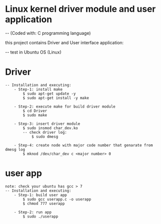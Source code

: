 # Linux kernel driver module and user application

-- (Coded with: C programming language)

this project contains Driver and User interface application:

-- test in Ubuntu OS (Linux)

# Driver
    -- Installation and executing:
        - Step-1: install make
            $ sudo apt-get update -y
            $ sudo apt-get install -y make

        - Step-2: execute make for build driver module
            $ cd Driver
            $ sudo make

        - Step-3: insert driver module
            $ sudo insmod char_dev.ko
            -- check driver log:
                $ sudo dmesg

        - Step-4: create node with major code number that genarate from dmesg log
            $ mknod /dev/char_dev c <major number> 0

# user app
    note: check your ubuntu has gcc > 7
    -- Installation and executing:
        - Step-1: build user app
            $ sudo gcc userapp.c -o userapp
            $ chmod 777 userapp

        - Step-2: run app
            $ sudo ./userapp
